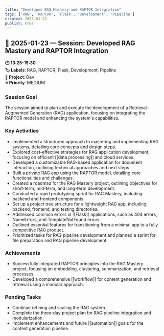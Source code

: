 ```yaml
---
title: "Developed RAG Mastery and RAPTOR Integration"
tags: ['RAG', 'RAPTOR', 'Flask', 'Development', 'Pipeline']
created: 2025-01-23
publish: true
---
```


## 📅 2025-01-23 — Session: Developed RAG Mastery and RAPTOR Integration

**🕒 13:25–15:30**  
**🏷️ Labels**: RAG, RAPTOR, Flask, Development, Pipeline  
**📂 Project**: Dev  
**⭐ Priority**: MEDIUM  


### Session Goal
The session aimed to plan and execute the development of a Retrieval-Augmented Generation (RAG) application, focusing on integrating the RAPTOR model and enhancing the system's capabilities.

### Key Activities
- Implemented a structured approach to mastering and implementing RAG systems, detailing core concepts and design steps.
- Explored cost-effective strategies for RAG application development, focusing on efficient [[data processing]] and cloud services.
- Developed a customizable RAG-based application for document interaction, outlining technical approaches and next steps.
- Built a private RAG app using the RAPTOR model, detailing core functionalities and challenges.
- Created a roadmap for the RAG Mastery project, outlining objectives for short-term, mid-term, and long-term development.
- Conducted a rapid prototyping sprint for RAG Mastery, including backend and frontend components.
- Set up a project tree structure for a lightweight RAG app, including backend, frontend, and testing directories.
- Addressed common errors in [[Flask]] applications, such as 404 errors, NameErrors, and TemplateNotFound errors.
- Outlined essential features for transitioning from a minimal app to a fully competitive RAG product.
- Prioritized tasks for RAG pipeline development and planned a sprint for file preparation and RAG pipeline development.

### Achievements
- Successfully integrated RAPTOR principles into the RAG Mastery project, focusing on embedding, clustering, summarization, and retrieval processes.
- Developed a comprehensive [[workflow]] for content generation and retrieval using a modular approach.

### Pending Tasks
- Continue refining and scaling the RAG system.
- Complete the three-day project plan for RAG pipeline integration and modularization.
- Implement enhancements and future [[automation]] goals for the content generation pipeline.
